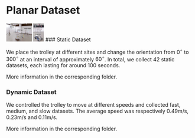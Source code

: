 # Planar Dataset
<img src="Images\experiment.jpg" alt="System Overview" style="zoom:10%;" />
### Static Dataset

We place the trolley at different sites and change the orientation from $0^{\circ}$ to $300^{\circ}$ at an interval of approximately $60^{\circ}$. In total, we collect 42 static datasets, each lasting for around 100 seconds.

More information in the corresponding folder.



### Dynamic Dataset

We controlled the trolley to move at different speeds and collected fast, medium, and slow datasets. The average speed was respectively 0.49m/s, 0.23m/s and 0.11m/s.

More information in the corresponding folder.
